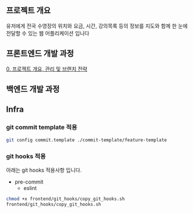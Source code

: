 ## 프로젝트 개요
유저에게 전국 수영장의 위치와 요금, 시간, 강의목록 등의 정보를 지도와 함께 한 눈에 전달할 수 있는 웹 어플리케이션 입니다


## 프론트엔드 개발 과정
[0. 프로젝트 개요, 관리 및 브랜치 전략](https://velog.io/@whow1101/0.-%ED%94%84%EB%A1%9C%EC%A0%9D%ED%8A%B8-%EA%B0%9C%EC%9A%94-%EA%B4%80%EB%A6%AC-%EB%B0%8F-%EB%B8%8C%EB%9E%9C%EC%B9%98-%EC%A0%84%EB%9E%B5)
## 백엔드 개발 과정

## Infra 
### git commit template 적용
``` bash
git config commit.template ./commit-template/feature-template
```

### git hooks 적용
아래는 git hooks 적용사항 입니다.
- pre-commit
    - eslint
``` bash
chmod +x frontend/git_hooks/copy_git_hooks.sh
frontend/git_hooks/copy_git_hooks.sh
```